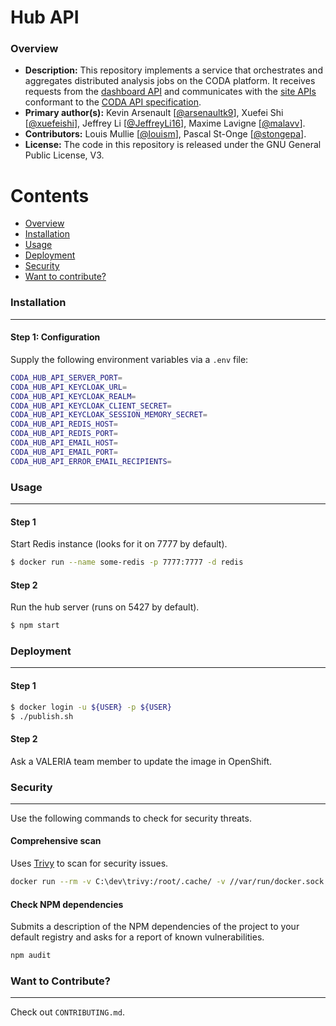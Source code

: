 # Hub API

### Overview

- **Description:** This repository implements a service that orchestrates and aggregates distributed analysis jobs on the CODA platform. It receives requests from the [dashboard API](https://github.com/coda-platform/dashboard-api) and communicates with the [site APIs](https://github.com/coda-platform/site-api) conformant to the [CODA API specification](https://github.com/coda-platform/api-specification).
- **Primary author(s):** Kevin Arsenault [[@arsenaultk9](https://github.com/arsenaultk9)], Xuefei Shi [[@xuefeishi](https://github.com/xuefeishi)], Jeffrey Li [[@JeffreyLi16](https://github.com/JeffreyLi16)], Maxime Lavigne [[@malavv](https://github.com/malavv)].
- **Contributors:** Louis Mullie [[@louism](https://github.com/louismullie)], Pascal St-Onge [[@stongepa](https://github.com/stongepa)].
- **License:** The code in this repository is released under the GNU General Public License, V3.

Contents
========

 * [Overview](#overview)
 * [Installation](#installation)
 * [Usage](#usage)
 * [Deployment](#deployment)
 * [Security](#security)
 * [Want to contribute?](#want-to-contribute)

### Installation
---

#### Step 1: Configuration

Supply the following environment variables via a `.env` file:

```bash
CODA_HUB_API_SERVER_PORT=
CODA_HUB_API_KEYCLOAK_URL=
CODA_HUB_API_KEYCLOAK_REALM=
CODA_HUB_API_KEYCLOAK_CLIENT_SECRET=
CODA_HUB_API_KEYCLOAK_SESSION_MEMORY_SECRET=
CODA_HUB_API_REDIS_HOST=
CODA_HUB_API_REDIS_PORT=
CODA_HUB_API_EMAIL_HOST=
CODA_HUB_API_EMAIL_PORT=
CODA_HUB_API_ERROR_EMAIL_RECIPIENTS=
```

### Usage
---

#### Step 1

Start Redis instance (looks for it on 7777 by default).

```bash
$ docker run --name some-redis -p 7777:7777 -d redis
```

#### Step 2

Run the hub server (runs on 5427 by default).

```bash
$ npm start
```

### Deployment
---

#### Step 1

```bash
$ docker login -u ${USER} -p ${USER}
$ ./publish.sh
```

#### Step 2

Ask a VALERIA team member to update the image in OpenShift.

### Security
---

Use the following commands to check for security threats.

#### Comprehensive scan

Uses [Trivy](https://github.com/aquasecurity/trivy) to scan for security issues.

```bash
docker run --rm -v C:\dev\trivy:/root/.cache/ -v //var/run/docker.sock:/var/run/docker.sock  aquasec/trivy image coda-hub-api:latest --security-checks vuln > report.txt
```

#### Check NPM dependencies

Submits a description of the NPM dependencies of the project to your default registry and asks for a report of known vulnerabilities.

```bash
npm audit
```

### Want to Contribute?
---

Check out `CONTRIBUTING.md`.
